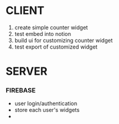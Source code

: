 # CLIENT
1. create simple counter widget
2. test embed into notion
3. build ui for customizing counter widget
4. test export of customized widget


# SERVER
### FIREBASE
- user login/authentication
- store each user's widgets
- 